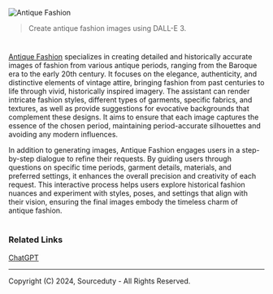 ![Antique Fashion](https://github.com/user-attachments/assets/7e055de2-5b24-46c1-a9ba-f30c1662ca96)

> Create antique fashion images using DALL-E 3.
#

[Antique Fashion](https://chatgpt.com/g/g-v9ZJuLEWn-antique-fashion) specializes in creating detailed and historically accurate images of fashion from various antique periods, ranging from the Baroque era to the early 20th century. It focuses on the elegance, authenticity, and distinctive elements of vintage attire, bringing fashion from past centuries to life through vivid, historically inspired imagery. The assistant can render intricate fashion styles, different types of garments, specific fabrics, and textures, as well as provide suggestions for evocative backgrounds that complement these designs. It aims to ensure that each image captures the essence of the chosen period, maintaining period-accurate silhouettes and avoiding any modern influences.

In addition to generating images, Antique Fashion engages users in a step-by-step dialogue to refine their requests. By guiding users through questions on specific time periods, garment details, materials, and preferred settings, it enhances the overall precision and creativity of each request. This interactive process helps users explore historical fashion nuances and experiment with styles, poses, and settings that align with their vision, ensuring the final images embody the timeless charm of antique fashion.

#
### Related Links

[ChatGPT](https://github.com/sourceduty/ChatGPT)

***
Copyright (C) 2024, Sourceduty - All Rights Reserved.
